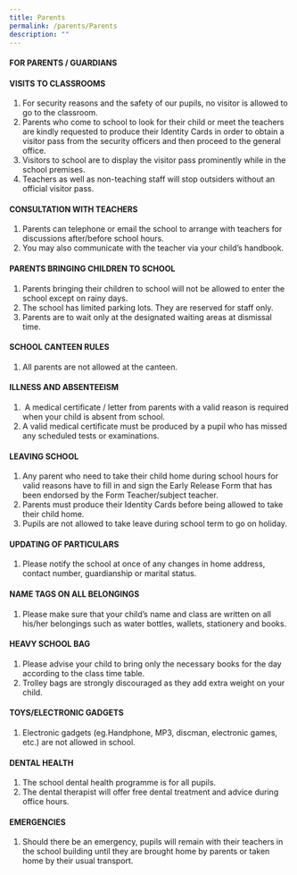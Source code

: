 ```yaml
---
title: Parents
permalink: /parents/Parents
description: ""
---
```

#### **FOR PARENTS / GUARDIANS**


#### VISITS TO CLASSROOMS

1.  For security reasons and the safety of our pupils, no visitor is allowed to go to the classroom.
2.  Parents who come to school to look for their child or meet the teachers are kindly requested to produce their Identity Cards in order to obtain a visitor pass from the security officers and then proceed to the general office.
3.  Visitors to school are to display the visitor pass prominently while in the school premises.
4.  Teachers as well as non-teaching staff will stop outsiders without an official visitor pass. 

#### CONSULTATION WITH TEACHERS

1.  Parents can telephone or email the school to arrange with teachers for discussions after/before school hours.
2.  You may also communicate with the teacher via your child’s handbook. 

#### PARENTS BRINGING CHILDREN TO SCHOOL

1.  Parents bringing their children to school will not be allowed to enter the school except on rainy days.
2.  The school has limited parking lots. They are reserved for staff only.
3.  Parents are to wait only at the designated waiting areas at dismissal time. 

#### SCHOOL CANTEEN RULES

1.  All parents are not allowed at the canteen. 

#### ILLNESS AND ABSENTEEISM

1.   A medical certificate / letter from parents with a valid reason is required when your child is absent from school.
2.  A valid medical certificate must be produced by a pupil who has missed any scheduled tests or examinations. 

#### LEAVING SCHOOL

1.  Any parent who need to take their child home during school hours for valid reasons have to fill in and sign the Early Release Form that has been endorsed by the Form Teacher/subject teacher.  
2.  Parents must produce their Identity Cards before being allowed to take their child home.
3.  Pupils are not allowed to take leave during school term to go on holiday. 

#### UPDATING OF PARTICULARS

1.  Please notify the school at once of any changes in home address, contact number, guardianship or marital status. 

#### NAME TAGS ON ALL BELONGINGS

1.  Please make sure that your child’s name and class are written on all his/her belongings such as water bottles, wallets, stationery and books. 

#### HEAVY SCHOOL BAG

1.  Please advise your child to bring only the necessary books for the day according to the class time table.
2.  Trolley bags are strongly discouraged as they add extra weight on your child. 

#### TOYS/ELECTRONIC GADGETS

1.  Electronic gadgets (eg.Handphone, MP3, discman, electronic games, etc.) are not allowed in school. 

#### DENTAL HEALTH

1.  The school dental health programme is for all pupils.
2.  The dental therapist will offer free dental treatment and advice during office hours. 

#### EMERGENCIES

1.  Should there be an emergency, pupils will remain with their teachers in the school building until they are brought home by parents or taken home by their usual transport.